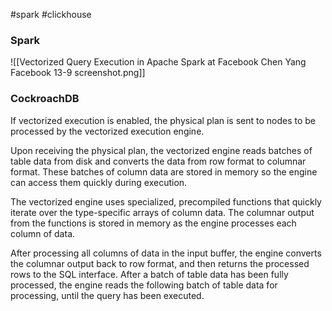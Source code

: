 #spark #clickhouse

### Spark
![[Vectorized Query Execution in Apache Spark at Facebook Chen Yang Facebook 13-9 screenshot.png]]

### CockroachDB
If vectorized execution is enabled, the physical plan is sent to nodes to be processed by the vectorized execution engine.

Upon receiving the physical plan, the vectorized engine reads batches of table data from disk and converts the data from row format to columnar format. These batches of column data are stored in memory so the engine can access them quickly during execution.

The vectorized engine uses specialized, precompiled functions that quickly iterate over the type-specific arrays of column data. The columnar output from the functions is stored in memory as the engine processes each column of data.

After processing all columns of data in the input buffer, the engine converts the columnar output back to row format, and then returns the processed rows to the SQL interface. After a batch of table data has been fully processed, the engine reads the following batch of table data for processing, until the query has been executed.